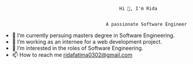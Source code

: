                                                Hi 👋, I'm Rida   
                                         
                                         
                                          A passionate Software Engineer
                      

- 🔭 I’m currently persuing masters degree in Software Engineering.
- 🌱 I’m working as an internee for a web development project.
- 👀 I’m interested in the roles of Software Engineering.
- 📫 How to reach me ridafatima0302@gmail.com

<!---
ridafatimakhan/ridafatimakhan is a ✨ special ✨ repository because its `README.md` (this file) appears on your GitHub profile.
You can click the Preview link to take a look at your changes.
--->
